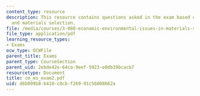 ```yaml
---
content_type: resource
description: This resource contains questions asked in the exam based on cost modeling
  and materials selection.
file: /media/courses/3-080-economic-environmental-issues-in-materials-selection-fall-2005/d6b009b86410c0cbf26991c56008662a_cm_ms_exam2.pdf
file_type: application/pdf
learning_resource_types:
- Exams
ocw_type: OCWFile
parent_title: Exams
parent_type: CourseSection
parent_uid: 2ebde42e-64ca-9eef-5923-e0db39bcacb7
resourcetype: Document
title: cm_ms_exam2.pdf
uid: d6b009b8-6410-c0cb-f269-91c56008662a
---
```

